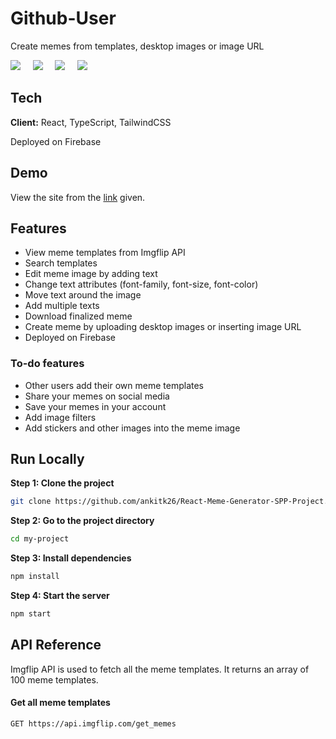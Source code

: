 
# Github-User

Create memes from templates, desktop images or image URL

<img src="https://img.shields.io/badge/react-%2320232a.svg?style=for-the-badge&logo=react&logoColor=%2361DAFB" /> &nbsp; &nbsp; <img src="https://img.shields.io/badge/TypeScript-007ACC?style=for-the-badge&logo=typescript&logoColor=white" /> &nbsp; &nbsp; <img src="https://img.shields.io/badge/tailwindcss-%2338B2AC.svg?style=for-the-badge&logo=tailwind-css&logoColor=white "/> &nbsp; &nbsp; <img src="https://img.shields.io/badge/firebase-%23039BE5.svg?style=for-the-badge&logo=firebase" />

## Tech

**Client:** React, TypeScript, TailwindCSS

Deployed on Firebase

## Demo

View the site from the [link](https://react-meme-generator-12c45.web.app/) given.


## Features

- View meme templates from Imgflip API
- Search templates
- Edit meme image by adding text
- Change text attributes (font-family, font-size, font-color)
- Move text around the image
- Add multiple texts
- Download finalized meme
- Create meme by uploading desktop images or inserting image URL
- Deployed on Firebase

### To-do features
- Other users add their own meme templates
- Share your memes on social media
- Save your memes in your account
- Add image filters
- Add stickers and other images into the meme image

## Run Locally


**Step 1: Clone the project**

```bash
git clone https://github.com/ankitk26/React-Meme-Generator-SPP-Project.git
```

**Step 2: Go to the project directory**

```bash
cd my-project
```

**Step 3: Install dependencies**

```bash
npm install
```

**Step 4: Start the server** 

```bash
npm start
```

## API Reference

Imgflip API is used to fetch all the meme templates. It returns an array of 100 meme templates.

#### Get all meme templates

```http
GET https://api.imgflip.com/get_memes
```

